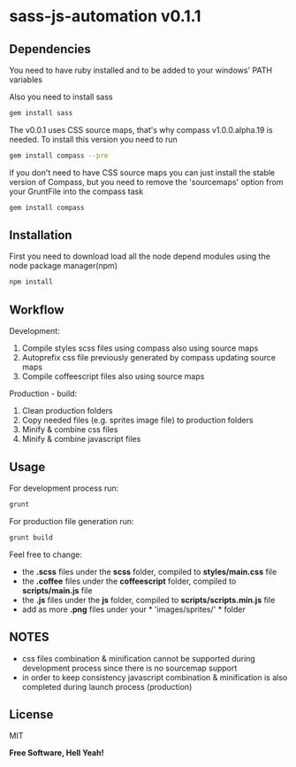 sass-js-automation v0.1.1
==================


Dependencies
--------------

You need to have ruby installed and to be added to your windows' PATH variables

Also you need to install sass

```sh
gem install sass
```

The v0.0.1 uses CSS source maps, that's why compass v1.0.0.alpha.19 is needed. To install this version you need to run  

```sh
gem install compass --pre
```

if you don't need to have CSS source maps you can just install the stable version of Compass, but you need to remove the 'sourcemaps' option from your GruntFile into the compass task

```sh
gem install compass
```

Installation
--------------

First you need to download load all the node depend modules using the node package manager(npm)

```sh
npm install
```

Workflow
----
Development:
1. Compile styles scss files using compass also using source maps
2. Autoprefix css file previously generated by compass updating source maps
3. Compile coffeescript files also using source maps

Production - build:
1. Clean production folders
2. Copy needed files (e.g. sprites image file) to production folders
2. Minify & combine css files
3. Minify & combine javascript files

Usage
----

For development process run:

```sh
grunt
```

For production file generation run:

```sh
grunt build
```

Feel free to change: 
- the **.scss** files under the **scss** folder, compiled to **styles/main.css** file
- the **.coffee** files under the **coffeescript** folder, compiled to **scripts/main.js** file
- the **.js** files under the **js** folder, compiled to **scripts/scripts.min.js** file
- add as more **.png** files under your * 'images/sprites/' * folder

NOTES
----
- css files combination & minification cannot be supported during development process since there is no sourcemap support
- in order to keep consistency javascript combination & minification is also completed during launch process (production)



License
----

MIT

**Free Software, Hell Yeah!**
